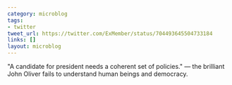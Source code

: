 ```yaml
---
category: microblog
tags:
- twitter
tweet_url: https://twitter.com/ExMember/status/704493645504733184
links: []
layout: microblog
---
```

"A candidate for president needs a coherent set of policies." — the brilliant John Oliver fails to understand human beings and democracy.
